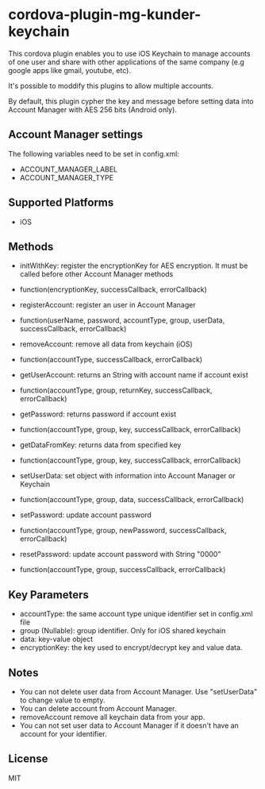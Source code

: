 <!---
license: Licensed to the Apache Software Foundation (ASF) under one
or more contributor license agreements.  See the NOTICE file
distributed with this work for additional information
regarding copyright ownership.  The ASF licenses this file
to you under the Apache License, Version 2.0 (the
"License"); you may not use this file except in compliance
with the License.  You may obtain a copy of the License at

http://www.apache.org/licenses/LICENSE-2.0

Unless required by applicable law or agreed to in writing,
software distributed under the License is distributed on an
"AS IS" BASIS, WITHOUT WARRANTIES OR CONDITIONS OF ANY
KIND, either express or implied.  See the License for the
specific language governing permissions and limitations
under the License.
-->

# cordova-plugin-mg-kunder-keychain

This cordova plugin enables you to use iOS Keychain to manage accounts of one user and share with other applications of the same company (e.g google apps like gmail, youtube, etc).

It's possible to moddify this plugins to allow multiple accounts.

By default, this plugin cypher the key and message before setting data into Account Manager with AES 256 bits (Android only).


## Account Manager settings

The following variables need to be set in config.xml:
- ACCOUNT_MANAGER_LABEL
- ACCOUNT_MANAGER_TYPE

## Supported Platforms

- iOS

## Methods

- initWithKey: register the encryptionKey for AES encryption. It must be called before other Account Manager methods
* function(encryptionKey, successCallback, errorCallback) 
- registerAccount: register an user in Account Manager
* function(userName, password, accountType, group, userData, successCallback, errorCallback) 
- removeAccount: remove all data from keychain (iOS)
* function(accountType, successCallback, errorCallback) 
- getUserAccount: returns an String with account name if account exist
* function(accountType, group, returnKey, successCallback, errorCallback) 
- getPassword: returns password if account exist
* function(accountType, group, key, successCallback, errorCallback) 
- getDataFromKey: returns data from specified key
* function(accountType, group, key, successCallback, errorCallback) 
- setUserData: set object with information into Account Manager or Keychain
* function(accountType, group, data, successCallback, errorCallback)
- setPassword: update account password
* function(accountType, group, newPassword, successCallback, errorCallback) 
- resetPassword: update account password with String "0000"
* function(accountType, group, successCallback, errorCallback) 

## Key Parameters

- accountType: the same account type unique identifier set in config.xml file
- group (Nullable): group identifier. Only for iOS shared keychain
- data: key-value object
- encryptionKey: the key used to encrypt/decrypt key and value data. 

## Notes

- You can not delete user data from Account Manager. Use "setUserData" to change value to empty.
- You can delete account from Account Manager.
- removeAccount remove all keychain data from your app.
- You can not set user data to Account Manager if it doesn't have an account for your identifier.

## License

MIT

